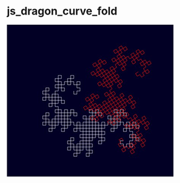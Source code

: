 # js_dragon_curve_fold

![Preview](https://github.com/Christian-Adler/js_dragon_curve_fold/blob/main/preview.jpg?raw=true)
